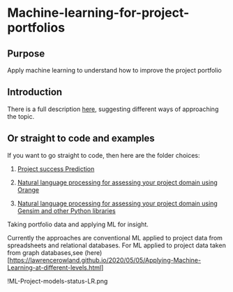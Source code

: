 # Machine-learning-for-project-portfolios

## Purpose
Apply machine learning to understand how to improve the project portfolio

## Introduction

There is a full description [here](https://lawrencerowland.github.io/2020/05/05/Applying-Machine-Learning-at-different-levels.html), suggesting different ways of approaching the topic. 

## Or straight to code and examples
If you want to go straight to code, then here are the folder choices:

1. [Project success Prediction](https://github.com/lawrencerowland/Machine-learning-for-project-portfolios/tree/master/project%20success%20prediction)

1. [Natural language processing for assessing your project domain using Orange](https://github.com/lawrencerowland/Data-Model-for-Project-Frameworks/tree/master/Project%20frameworks%20by%20using%20NLP%20in%20Orange%20Datamining)

1. [Natural language processing for assessing your project domain using Gensim and other Python libraries](https://github.com/lawrencerowland/Data-Model-for-Project-Frameworks/tree/master/Project%20frameworks%20by%20using%20NLP%20with%20Python%20libraries)

<!-- /wp:paragraph -->
Taking portfolio data and applying ML for insight. 

Currently the approaches are conventional ML applied to project data from spreadsheets and relational databases. For ML applied to project data taken from graph databases,see (here)[https://lawrencerowland.github.io/2020/05/05/Applying-Machine-Learning-at-different-levels.html]

 !ML-Project-models-status-LR.png
